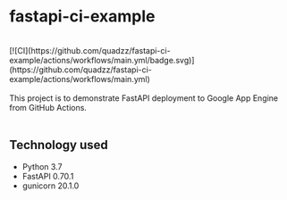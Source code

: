 # fastapi-ci-example
<br />
[![CI](https://github.com/quadzz/fastapi-ci-example/actions/workflows/main.yml/badge.svg)](https://github.com/quadzz/fastapi-ci-example/actions/workflows/main.yml)
<br />
<br />
This project is to demonstrate FastAPI deployment to Google App Engine from GitHub Actions. 
<br />
<br />

## Technology used
* Python 3.7
* FastAPI 0.70.1
* gunicorn 20.1.0